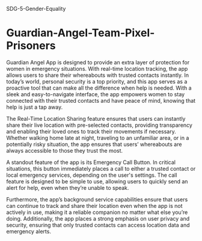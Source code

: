 SDG-5-Gender-Equality
# Guardian-Angel-Team-Pixel-Prisoners
Guardian Angel App is designed to provide an extra layer of protection for women in emergency situations. With real-time location tracking, the app allows users to share their whereabouts with trusted contacts instantly.
 In today’s world, personal security is a top priority, and this app serves as a proactive tool that can make all the difference when help is needed. With a sleek and easy-to-navigate interface, the app empowers women to stay connected with their trusted contacts and have peace of mind, knowing that help is just a tap away.

The Real-Time Location Sharing feature ensures that users can instantly share their live location with pre-selected contacts, providing transparency and enabling their loved ones to track their movements if necessary. Whether walking home late at night, traveling to an unfamiliar area, or in a potentially risky situation, the app ensures that users’ whereabouts are always accessible to those they trust the most.

A standout feature of the app is its Emergency Call Button. In critical situations, this button immediately places a call to either a trusted contact or local emergency services, depending on the user's settings. The call feature is designed to be simple to use, allowing users to quickly send an alert for help, even when they’re unable to speak.

Furthermore, the app’s background service capabilities ensure that users can continue to track and share their location even when the app is not actively in use, making it a reliable companion no matter what else you’re doing. Additionally, the app places a strong emphasis on user privacy and security, ensuring that only trusted contacts can access location data and emergency alerts.
